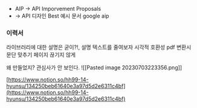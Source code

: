 - AIP -> API Imporvement Proposals
- -> API 디자인 Best 예시 문서 google aip

### 이력서 
라이브러리에 대한 설명은 굳이?!, 설명 텍스트를 줄여보자
시각적 호환성 pdf 변환시 문단 맞추기 페이지 끊기지 않게

왜 만들었지?
관심사가 안 보인다.
![[Pasted image 20230703223356.png]]

[https://www.notion.so/hh99-14-hyunsu/134250beb61640e3a97d5d2e6311c4bf](https://www.notion.so/hh99-14-hyunsu/134250beb61640e3a97d5d2e6311c4bf)